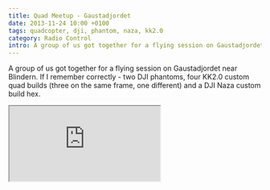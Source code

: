 ```yaml
---
title: Quad Meetup - Gaustadjordet
date: 2013-11-24 10:00 +0100
tags: quadcopter, dji, phantom, naza, kk2.0
category: Radio Control
intro: A group of us got together for a flying session on Gaustadjordet near Blindern
---
```


A group of us got together for a flying session on Gaustadjordet near Blindern. If I remember correctly - two DJI phantoms, four KK2.0 custom quad builds (three on the same frame, one different) and a DJI Naza custom build hex.

<div class="ratio ratio-16x9">
  <iframe src="https://www.youtube.com/embed/lJ6UKXIEteY" title="Quad meetup - Sunday 24th November 2013" allow="accelerometer; autoplay; clipboard-write; encrypted-media; gyroscope; picture-in-picture" allowfullscreen></iframe>
</div>
